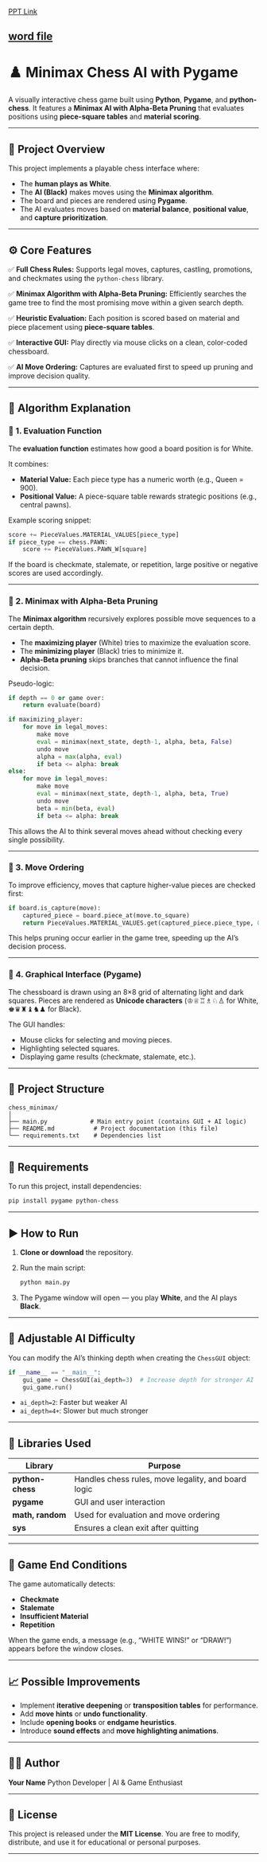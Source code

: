 [PPT Link](https://www.figma.com/deck/tW7c1kefEECfDsvAIeFS4j/AI-mini-project?node-id=1-250&viewport=-148%2C-157%2C0.72&t=BXDEJvplmuRHXfXk-1&scaling=min-zoom&content-scaling=fixed&page-id=0%3A1)

[word file](https://docs.google.com/document/d/1UjoUsBcXMUkci_PjQyRZrAiYIh2c6ERA/edit?usp=drivesdk&ouid=115519821721979678356&rtpof=true&sd=true)
---

# ♟️ Minimax Chess AI with Pygame

A visually interactive chess game built using **Python**, **Pygame**, and **python-chess**.
It features a **Minimax AI with Alpha-Beta Pruning** that evaluates positions using **piece-square tables** and **material scoring**.

---

## 🧠 Project Overview

This project implements a playable chess interface where:

* The **human plays as White**.
* The **AI (Black)** makes moves using the **Minimax algorithm**.
* The board and pieces are rendered using **Pygame**.
* The AI evaluates moves based on **material balance**, **positional value**, and **capture prioritization**.

---

## ⚙️ Core Features

✅ **Full Chess Rules:**
Supports legal moves, captures, castling, promotions, and checkmates using the `python-chess` library.

✅ **Minimax Algorithm with Alpha-Beta Pruning:**
Efficiently searches the game tree to find the most promising move within a given search depth.

✅ **Heuristic Evaluation:**
Each position is scored based on material and piece placement using **piece-square tables**.

✅ **Interactive GUI:**
Play directly via mouse clicks on a clean, color-coded chessboard.

✅ **AI Move Ordering:**
Captures are evaluated first to speed up pruning and improve decision quality.

---

## 🧩 Algorithm Explanation

### 🔹 1. Evaluation Function

The **evaluation function** estimates how good a board position is for White.

It combines:

* **Material Value:** Each piece type has a numeric worth (e.g., Queen = 900).
* **Positional Value:** A piece-square table rewards strategic positions (e.g., central pawns).

Example scoring snippet:

```python
score += PieceValues.MATERIAL_VALUES[piece_type]
if piece_type == chess.PAWN:
    score += PieceValues.PAWN_W[square]
```

If the board is checkmate, stalemate, or repetition, large positive or negative scores are used accordingly.

---

### 🔹 2. Minimax with Alpha-Beta Pruning

The **Minimax algorithm** recursively explores possible move sequences to a certain depth.

* The **maximizing player** (White) tries to maximize the evaluation score.
* The **minimizing player** (Black) tries to minimize it.
* **Alpha-Beta pruning** skips branches that cannot influence the final decision.

Pseudo-logic:

```python
if depth == 0 or game over:
    return evaluate(board)

if maximizing_player:
    for move in legal_moves:
        make move
        eval = minimax(next_state, depth-1, alpha, beta, False)
        undo move
        alpha = max(alpha, eval)
        if beta <= alpha: break
else:
    for move in legal_moves:
        make move
        eval = minimax(next_state, depth-1, alpha, beta, True)
        undo move
        beta = min(beta, eval)
        if beta <= alpha: break
```

This allows the AI to think several moves ahead without checking every single possibility.

---

### 🔹 3. Move Ordering

To improve efficiency, moves that capture higher-value pieces are checked first:

```python
if board.is_capture(move):
    captured_piece = board.piece_at(move.to_square)
    return PieceValues.MATERIAL_VALUES.get(captured_piece.piece_type, 0) + 1000
```

This helps pruning occur earlier in the game tree, speeding up the AI’s decision process.

---

### 🔹 4. Graphical Interface (Pygame)

The chessboard is drawn using an 8×8 grid of alternating light and dark squares.
Pieces are rendered as **Unicode characters** (♔♕♖♗♘♙ for White, ♚♛♜♝♞♟ for Black).

The GUI handles:

* Mouse clicks for selecting and moving pieces.
* Highlighting selected squares.
* Displaying game results (checkmate, stalemate, etc.).

---

## 🧰 Project Structure

```
chess_minimax/
│
├── main.py            # Main entry point (contains GUI + AI logic)
├── README.md           # Project documentation (this file)
└── requirements.txt    # Dependencies list
```

---

## 🐍 Requirements

To run this project, install dependencies:

```bash
pip install pygame python-chess
```

---

## ▶️ How to Run

1. **Clone or download** the repository.
2. Run the main script:

   ```bash
   python main.py
   ```
3. The Pygame window will open — you play **White**, and the AI plays **Black**.

---

## 🧠 Adjustable AI Difficulty

You can modify the AI’s thinking depth when creating the `ChessGUI` object:

```python
if __name__ == "__main__":
    gui_game = ChessGUI(ai_depth=3)  # Increase depth for stronger AI
    gui_game.run()
```

* `ai_depth=2`: Faster but weaker AI
* `ai_depth=4+`: Slower but much stronger

---

## 🧩 Libraries Used

| Library          | Purpose                                             |
| ---------------- | --------------------------------------------------- |
| **python-chess** | Handles chess rules, move legality, and board logic |
| **pygame**       | GUI and user interaction                            |
| **math, random** | Used for evaluation and move ordering               |
| **sys**          | Ensures a clean exit after quitting                 |

---

## 🏁 Game End Conditions

The game automatically detects:

* **Checkmate**
* **Stalemate**
* **Insufficient Material**
* **Repetition**

When the game ends, a message (e.g., “WHITE WINS!” or “DRAW!”) appears before the window closes.

---

## 📈 Possible Improvements

* Implement **iterative deepening** or **transposition tables** for performance.
* Add **move hints** or **undo functionality**.
* Include **opening books** or **endgame heuristics**.
* Introduce **sound effects** and **move highlighting animations**.

---

## 👨‍💻 Author

**Your Name**
Python Developer | AI & Game Enthusiast

---

## 📜 License

This project is released under the **MIT License**.
You are free to modify, distribute, and use it for educational or personal purposes.

---

